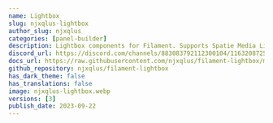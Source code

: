 ```yaml
---
name: Lightbox
slug: njxqlus-lightbox
author_slug: njxqlus
categories: [panel-builder]
description: Lightbox components for Filament. Supports Spatie Media Library
discord_url: https://discord.com/channels/883083792112300104/1163208725679591564
docs_url: https://raw.githubusercontent.com/njxqlus/filament-lightbox/main/README.md
github_repository: njxqlus/filament-lightbox
has_dark_theme: false
has_translations: false
image: njxqlus-lightbox.webp
versions: [3]
publish_date: 2023-09-22
---
```

